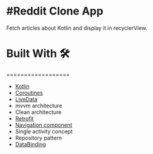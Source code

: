 #Reddit Clone App
==================
Fetch articles about Kotlin and display it in recyclerView.

# Built With 🛠 
==================
*  [Kotlin](https://kotlinlang.org/) 
*  [Coroutines](https://developer.android.com/kotlin/coroutines)
*  [LiveData](https://developer.android.com/topic/libraries/architecture/livedata/) 
*  mvvm architecture
*  Clean architecture
*  [Retrofit](https://square.github.io/retrofit/)
*  [Navigation component](https://developer.android.com/guide/navigation)
*  Single activity concept 
*  Repository pattern
*  [DataBinding](https://developer.android.com/topic/libraries/data-binding) 
